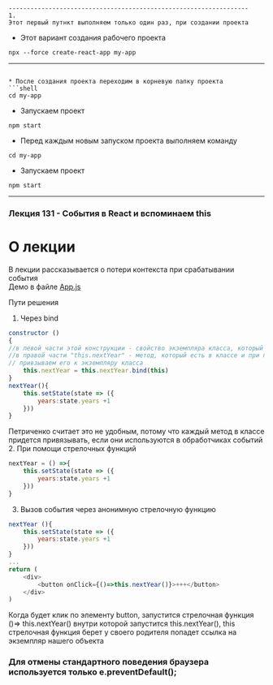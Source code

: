 ```text
------------------------------------------------------------------
1.
Этот первый путнкт выполняем только один раз, при создании проекта 
```
* Этот вариант создания рабочего проекта
```shell
npx --force create-react-app my-app
```
------------------------------------------------------------------
```

* После создания проекта переходим в корневую папку проекта
```shell
cd my-app
```
* Запускаем проект
```shell
npm start
```
* Перед каждым новым запуском проекта выполняем команду
```shell
cd my-app
```
* Запускаем проект
```shell
npm start
```
---
### Лекция 131 - События в React и вспоминаем this
# О лекции  
В лекции рассказывается о потери контекста при срабатывании события  
Демо в файле [App.js](my-app/src/App.js)  

Пути решения   
1. Через bind  
```js
constructor ()
{
//в левой части этой конструкции - свойство экземпляра класса, который уже создан  
//в правой части "this.nextYear" - метод, который есть в классе и при помощи bind мы
// привзываем его к экземпляру класса
    this.nextYear = this.nextYear.bind(this)
}
nextYear(){
    this.setState(state => ({
        years:state.years +1
    }))
}
```  
Петриченко считает это не удобным, потому что каждый метод в классе придется привязывать,
если они используются в обработчиках событий  
2. При помощи стрелочных функций  
```js
nextYear = () =>{
    this.setState(state => ({
        years:state.years +1
    }))
}

```
3. Вызов события через анонимную стрелочную функцию
```js   
nextYear (){
    this.setState(state => ({
        years:state.years +1
    }))
}
...
return (
    <div>
        <button onClick={()=>this.nextYear()}>+++</button>
    </div>
)

```
Когда будет клик по элементу button, запустится стрелочная функция ()=> this.nextYear()
внутри которой запустится this.nextYear(), this стрелочная функция берет у своего родителя
попадет ссылка на экземпляр нашего объекта

### Для отмены стандартного поведения браузера используется только e.preventDefault();
